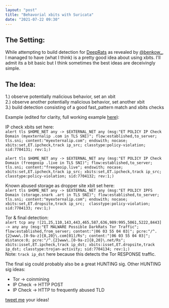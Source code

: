 ```yaml
---
layout: "post"
title: "Behavorial xbits with Suricata"
date: "2021-07-22 09:30"
---
```


## The Setting:
While attempting to build detection for [DeepRats](https://twitter.com/benkow_/status/1415797114794397701) as revealed by [@benkow_](https://twitter.com/benkow_/), I managed to have (what I think) is a pretty good idea about using xbits. I'll admit its a bit basic but I think sometimes the best ideas are deceivingly simple.

## The Idea:
1.) observe potentially malicious behavior, set an xbit  
2.) observe another potentially malicious behavior, set another xbit  
3.) build detection consisting of a good fast_pattern match and xbits checks  

Example (edited for clarity, full working example [here](https://gist.github.com/travisbgreen/1be982e3fc6e4e7a809a0fc5f12d5caa)):

IP check xbits set here:  
`alert tls $HOME_NET any -> $EXTERNAL_NET any (msg:"ET POLICY IP Check Domain (myexternalip .com in TLS SNI)"; flow:established,to_server; tls.sni; content:"myexternalip.com"; endswith; nocase; xbits:set,ET.ipcheck,track ip_src; classtype:policy-violation; sid:7704131; rev:1;)`

`alert tls $HOME_NET any -> $EXTERNAL_NET any (msg:"ET POLICY IP Check Domain (freegeoip .live in TLS SNI)"; flow:established,to_server; tls.sni; content:"freegeoip.live"; endswith; nocase; xbits:set,ET.ipcheck,track ip_src; xbits:set,ET.ipcheck,track ip_src; classtype:policy-violation; sid:7704132; rev:1;)`

Known abused storage as dropper site xbit set here:  
`alert tls $HOME_NET any -> $EXTERNAL_NET any (msg:"ET POLICY IPFS Domain (storage.snark .art in TLS SNI)"; flow:established,to_server; tls.sni; content:"myexternalip.com"; endswith; nocase; xbits:set,ET.dropsite,track ip_src;  classtype:policy-violation; sid:7704133; rev:1;)`

Tor & final detection:  
`alert tcp any ![21,25,110,143,443,465,587,636,989:995,5061,5222,8443] -> any any (msg:"ET MALWARE Possible DarkRats Tor Traffic"; flow:established,from_server; content:"|06 03 55 04 03|"; pcre:"/^.{2}www\.[0-9a-z]{8,20}\.com[01]/Rs"; content:"|06 03 55 04 03|"; distance:0; pcre:"/^.{2}www\.[0-9a-z]{8,20}\.net/Rs"; xbits:isset,ET.ipcheck,track ip_dst; xbits:isset,ET.dropsite,track ip_dst; classtype:trojan-activity; sid:7704134; rev:1;)`  
Note: `track ip_dst` here because this detects the Tor RESPONSE traffic.

The final sig could probably also be a great HUNTING sig.
Other HUNTING sig ideas:
- Tor -> coinmining
- IP Check -> HTTP POST
- IP Check -> HTTP to frequently abused TLD


[tweet me](https://twitter.com/travisbgreen/) your ideas!
